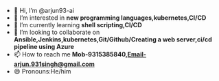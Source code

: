 - 👋 Hi, I’m @arjun93-ai
- 👀 I’m interested in **new programming languages,kubernetes,CI/CD**
- 🌱 I’m currently learning **shell scripting,CI/CD**
- 💞️ I’m looking to collaborate on **Ansible,Jenkins,kubernetes,Git/Github/Creating a web server,ci/cd pipeline using Azure**
- 📫 How to reach me **Mob-9315385840,Email-arjun.931singh@gmail.com**
- 😄 Pronouns:He/him
  

<!---
arjun93-ai/arjun93-ai is a ✨ special ✨ repository because its `README.md` (this file) appears on your GitHub profile.
You can click the Preview link to take a look at your changes.
--->
